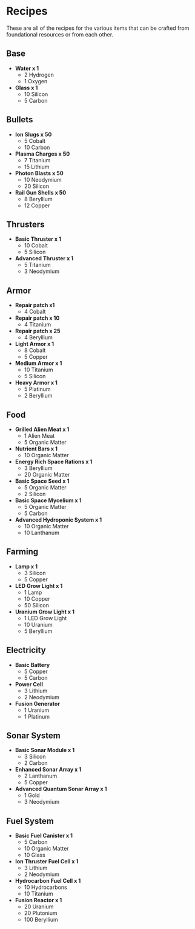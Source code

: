 # Recipes

These are all of the recipes for the various items that can be crafted from foundational resources or from each other.

## Base

- **Water x 1**
  - 2 Hydrogen
  - 1 Oxygen
- **Glass x 1**
  - 10 Silicon
  - 5 Carbon

## Bullets

- **Ion Slugs x 50**
  - 5 Cobalt
  - 10 Carbon
- **Plasma Charges x 50**
  - 7 Titanium
  - 15 Lithium
- **Photon Blasts x 50**
  - 10 Neodymium
  - 20 Silicon
- **Rail Gun Shells x 50**
  - 8 Beryllium
  - 12 Copper

## Thrusters

- **Basic Thruster x 1**
  - 10 Cobalt
  - 5 Silicon
- **Advanced Thruster x 1**
  - 5 Titanium
  - 3 Neodymium

## Armor

- **Repair patch x1**
  - 4 Cobalt
- **Repair patch x 10**
  - 4 Titanium
- **Repair patch x 25**
  - 4 Beryllium
- **Light Armor x 1**
  - 8 Cobalt
  - 5 Copper
- **Medium Armor x 1**
  - 10 Titanium
  - 5 Silicon
- **Heavy Armor x 1**
  - 5 Platinum
  - 2 Beryllium

## Food

- **Grilled Alien Meat x 1**
  - 1 Alien Meat
  - 5 Organic Matter
- **Nutrient Bars x 1**
  - 10 Organic Matter
- **Energy Rich Space Rations x 1**
  - 3 Beryllium
  - 20 Organic Matter
- **Basic Space Seed x 1**
  - 5 Organic Matter
  - 2 Silicon
- **Basic Space Mycelium x 1**
  - 5 Organic Matter
  - 5 Carbon
- **Advanced Hydroponic System x 1**
  - 10 Organic Matter
  - 10 Lanthanum

## Farming

- **Lamp x 1**
  - 3 Silicon
  - 5 Copper
- **LED Grow Light x 1**
  - 1 Lamp
  - 10 Copper
  - 50 Silicon
- **Uranium Grow Light x 1**
  - 1 LED Grow Light
  - 10 Uranium
  - 5 Beryllium

## Electricity

- **Basic Battery**
  - 5 Copper
  - 5 Carbon
- **Power Cell**
  - 3 Lithium
  - 2 Neodymium
- **Fusion Generator**
  - 1 Uranium
  - 1 Platinum

## Sonar System

- **Basic Sonar Module x 1**
  - 3 Silicon
  - 2 Carbon
- **Enhanced Sonar Array x 1**
  - 2 Lanthanum
  - 5 Copper
- **Advanced Quantum Sonar Array x 1**
  - 1 Gold
  - 3 Neodymium

## Fuel System

- **Basic Fuel Canister x 1**
  - 5 Carbon
  - 10 Organic Matter
  - 10 Glass
- **Ion Thruster Fuel Cell x 1**
  - 3 Lithium
  - 2 Neodymium
- **Hydrocarbon Fuel Cell x 1**
  - 10 Hydrocarbons
  - 10 Titanium
- **Fusion Reactor x 1**
  - 20 Uranium
  - 20 Plutonium
  - 100 Beryllium
